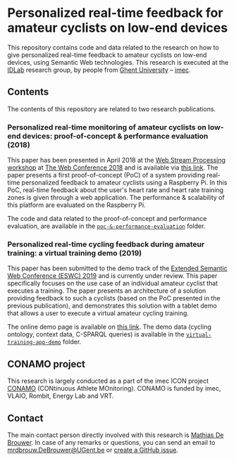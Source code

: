 # Personalized real-time feedback for amateur cyclists on low-end devices

This repository contains code and data related to the research on how to give personalized real-time feedback to amateur cyclists on low-end devices, using Semantic Web technologies. This research is executed at the [IDLab](http://idlab.technology) research group, by people from [Ghent University](https://www.ugent.be/en) – [imec](https://www.imec-int.com/en/home).

## Contents

The contents of this repository are related to two research publications.

### Personalized real-time monitoring of amateur cyclists on low-end devices: proof-of-concept & performance evaluation (2018)

This paper has been presented in April 2018 at the [Web Stream Processing workshop](http://www.webstreams.eu/wsp/2018/) at [The Web Conference 2018](https://www2018.thewebconf.org/) and is available via [this link](https://doi.org/10.1145/3184558.3191648). The paper presents a first proof-of-concept (PoC) of a system providing real-time personalized feedback to amateur cyclists using a Raspberry Pi. In this PoC, real-time feedback about the user's heart rate and heart rate training zones is given through a web application. The performance & scalability of this platform are evaluated on the Raspberry Pi.

The code and data related to the proof-of-concept and performance evaluation, are available in the [`poc-&-performance-evaluation`](poc-&-performance-evaluation) folder.

### Personalized real-time cycling feedback during amateur training: a virtual training demo (2019)

This paper has been submitted to the demo track of the [Extended Semantic Web Conference (ESWC) 2019](https://2019.eswc-conferences.org/) and is currently under review. This paper specifically focuses on the use case of an individual amateur cyclist that executes a training. The paper presents an architecture of a solution providing feedback to such a cyclists (based on the PoC presented in the previous publication), and demonstrates this solution with a tablet demo that allows a user to execute a virtual amateur cycling training.

The online demo page is available on [this link](https://ibcnservices.github.io/cyclists-monitoring/). The demo data (cycling ontology, context data, C-SPARQL queries) is available in the [`virtual-training-app-demo`](virtual-training-app-demo) folder.

## CONAMO project

This research is largely conducted as a part of the imec ICON project [CONAMO](https://www.imec-int.com/en/what-we-offer/research-portfolio/conamo) (CONtinuous Athlete MOnitoring). CONAMO is funded by imec, VLAIO, Rombit, Energy Lab and VRT.

## Contact
 
The main contact person directly involved with this research is [Mathias De Brouwer](https://www.linkedin.com/in/mathiasdebrouwer/). In case of any remarks or questions, you can send an email to mrdbrouw.DeBrouwer@UGent.be or [create a GitHub issue](../../issues/new).
